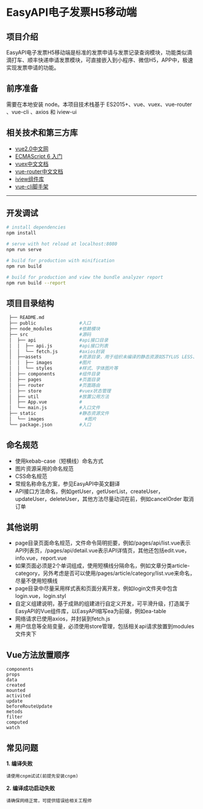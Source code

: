# EasyAPI电子发票H5移动端

## 项目介绍
EasyAPI电子发票H5移动端是标准的发票申请与发票记录查询模块，功能类似滴滴打车、顺丰快递申请发票模块，可直接嵌入到小程序、微信H5，APP中，极速实现发票申请的功能。
## 前序准备
需要在本地安装 node。本项目技术栈基于 ES2015+、vue、vuex、vue-router 、vue-cli 、axios 和 iview-ui
## 相关技术和第三方库

* [vue2.0中文网](https://vuefe.cn/v2/guide/)
* [ECMAScript 6 入门](http://es6.ruanyifeng.com/)
* [vuex中文文档](https://vuex.vuejs.org/zh-cn/)
* [vue-router中文文档](https://router.vuejs.org/zh-cn/)
* [iview组件库](https://www.iviewui.com/)
* [vue-cli脚手架](https://github.com/vuejs/vue-cli)

---

## 开发调试

``` bash
# install dependencies
npm install

# serve with hot reload at localhost:8080
npm run serve

# build for production with minification
npm run build

# build for production and view the bundle analyzer report
npm run build --report
```

## 项目目录结构

``` bash
 ├── README.md
 ├── public                #入口
 ├── node_modules          #依赖模块
 ├── src                   #源码
 │  ├── api                #api接口目录
 │  │  ├── api.js          #api接口列表
 │  │  └── fetch.js        #axios封装
 │  ├──assets              #资源目录，用于组织未编译的静态资源如STYLUS LESS、SASS 或 JavaScript
 │  │  ├── images          #图片
 │  │  └── styles          #样式、字体图片等
 │  ├── components         #组件目录
 │  ├── pages              #页面目录  
 │  ├── router             #页面路由  
 │  ├── store              #vuex状态管理
 │  ├── util               #放置公用方法   
 │  ├── App.vue            #  
 │  └── main.js            #入口文件  
 ├── static                #静态资源文件
 │  └── images               #图片
 └── package.json          #入口 

```


## 命名规范

* 使用kebab-case（短横线）命名方式
* 图片资源采用的命名规范
* CSS命名规范
* 常规名称命名方案，参见EasyAPI中英文翻译
* API接口方法命名，例如getUser，getUserList，createUser，updateUser，deleteUser，其他方法尽量动词在前，例如cancelOrder 取消订单

## 其他说明

* page目录页面命名规范，文件命令简明扼要，例如/pages/api/list.vue表示API列表页，/pages/api/detail.vue表示API详情页，其他还包括edit.vue，info.vue，report.vue
* 如果页面必须是2个单词组成，使用短横线分隔命名，例如文章分类article-category，另外考虑是否可以使用/pages/article/category/list.vue来命名，尽量不使用短横线
* page目录中尽量采用样式表和页面分离开发，例如login文件夹中包含login.vue，login.styl
* 自定义组建说明，基于成熟的组建进行自定义开发，可平滑升级，打造属于EasyAPI的Vue组件库，以EasyAPI缩写ea为前缀，例如ea-table
* 网络请求已使用axios，并封装到fetch.js
* 用户信息等全局变量，必须使用store管理，包括相关api请求放置到modules文件夹下

## Vue方法放置顺序
    components
    props
    data
    created
    mounted
    activited
    update
    beforeRouteUpdate
    metods
    filter
    computed
    watch

## 常见问题


**1. 编译失败**

	请使用cnpm试试(前提先安装cnpm)

**2. 编译成功启动失败**

	请确保网络正常，可提供错误给相关工程师
